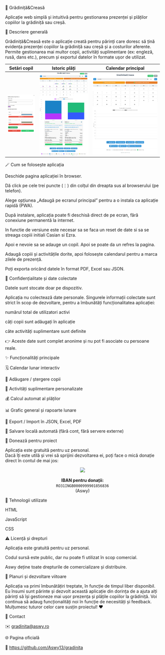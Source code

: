 🧸 Grădiniță&Creasă

Aplicație web simplă și intuitivă pentru gestionarea prezenței și plăților copiilor la grădiniță sau creșă.

🎯 Descriere generală

Grădiniță&Creasă este o aplicație creată pentru părinți care doresc să țină evidența prezenței copiilor la grădiniță sau creșă și a costurilor aferente.
Permite gestionarea mai multor copii, activități suplimentare (ex: engleză, rusă, dans etc.), precum și exportul datelor în formate ușor de utilizat.

| Setări copil              | Istoric plăți              | Calendar principal              |
| ------------------------- | -------------------------- | ------------------------------- |
| ![Setări copil](img3.png) | ![Istoric plăți](img2.png) | ![Calendar principal](img1.png) |


	
	
🪄 Cum se folosește aplicația

Deschide pagina aplicației în browser.

Dă click pe cele trei puncte (⋮) din colțul din dreapta sus al browserului (pe telefon).

Alege opțiunea „Adaugă pe ecranul principal” pentru a o instala ca aplicație rapidă (PWA).

După instalare, aplicația poate fi deschisă direct de pe ecran, fără conexiune permanentă la internet.

In functie de versiune este necesar sa se faca un reset de date si sa se streaga copiii initiali Casian si Ezra.

Apoi e nevoie sa se adauge un copil. Apoi se poate da un refres la pagina.

Adaugă copiii și activitățile dorite, apoi folosește calendarul pentru a marca zilele de prezență.

Poți exporta oricând datele în format PDF, Excel sau JSON.

🔐 Confidențialitate și date colectate

Datele sunt stocate doar pe dispozitiv.

Aplicația nu colectează date personale.
Singurele informații colectate sunt strict în scop de dezvoltare, pentru a îmbunătăți funcționalitatea aplicației:

numărul total de utilizatori activi

câți copii sunt adăugați în aplicație

câte activități suplimentare sunt definite

👉 Aceste date sunt complet anonime și nu pot fi asociate cu persoane reale.

✨ Funcționalități principale

🗓️ Calendar lunar interactiv

👶 Adăugare / ștergere copii

🎨 Activități suplimentare personalizate

💰 Calcul automat al plăților

📊 Grafic general și rapoarte lunare

📁 Export / Import în JSON, Excel, PDF

💾 Salvare locală automată (fără cont, fără servere externe)

💖 Donează pentru proiect

Aplicația este gratuită pentru uz personal.  
Dacă îți este utilă și vrei să sprijini dezvoltarea ei, poți face o mică donație direct în contul de mai jos:

<p align="center">
  <img src="https://img.shields.io/badge/💖%20Donează%20pentru%20proiect-Susține%20dezvoltarea!-pink?style=for-the-badge" />
</p>

<p align="center">
  <b>IBAN pentru donații:</b><br>
  <code>RO31INGB0000999901856836</code>  
  <br>(Aswy)
</p>

🧱 Tehnologii utilizate

HTML

JavaScript

CSS

⚠️ Licență și drepturi

Aplicația este gratuită pentru uz personal.

Codul sursă este public, dar nu poate fi utilizat în scop comercial.

Aswy deține toate drepturile de comercializare și distribuire.

🌱 Planuri și dezvoltare viitoare

Aplicația va primi îmbunătățiri treptate, în funcție de timpul liber disponibil.
Eu însumi sunt părinte și dezvolt această aplicație din dorința de a ajuta alți părinți să își gestioneze mai ușor prezența și plățile copiilor la grădiniță.
Voi continua să adaug funcționalități noi în funcție de necesități și feedback.
Mulțumesc tuturor celor care susțin proiectul! ❤️

📩 Contact

✉️ gradinita@aswy.ro

🌐 Pagina oficială

🔗 https://github.com/Aswy13/gradinita
